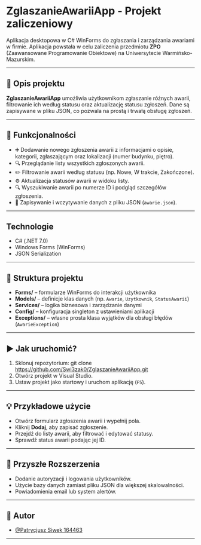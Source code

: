 # ZglaszanieAwariiApp - Projekt zaliczeniowy

Aplikacja desktopowa w C# WinForms do zgłaszania i zarządzania awariami w firmie. Aplikacja powstała w celu zaliczenia przedmiotu **ZPO** (Zaawansowane Programowanie Obiektowe) na Uniwersytecie Warmińsko-Mazurskim.

---

## 📝 Opis projektu

**ZglaszanieAwariiApp** umożliwia użytkownikom zgłaszanie różnych awarii, filtrowanie ich według statusu oraz aktualizację statusu zgłoszeń. Dane są zapisywane w pliku JSON, co pozwala na prostą i trwałą obsługę zgłoszeń.

---

## 🚀 Funkcjonalności

- ➕ Dodawanie nowego zgłoszenia awarii z informacjami o opisie, kategorii, zgłaszającym oraz lokalizacji (numer budynku, piętro).
- 🔍 Przeglądanie listy wszystkich zgłoszonych awarii.
- ✏️ Filtrowanie awarii według statusu (np. Nowe, W trakcie, Zakończone).
- ⚙️ Aktualizacja statusów awarii w widoku listy.
- 🔍 Wyszukiwanie awarii po numerze ID i podgląd szczegółów zgłoszenia.
- 💾 Zapisywanie i wczytywanie danych z pliku JSON (`awarie.json`).

---

## Technologie

- C# (.NET 7.0)  
- Windows Forms (WinForms)  
- JSON Serialization

---

## 📁 Struktura projektu

- **Forms/** – formularze WinForms do interakcji użytkownika  
- **Models/** – definicje klas danych (np. `Awarie`, `Uzytkownik`, `StatusAwarii`)  
- **Services/** – logika biznesowa i zarządzanie danymi  
- **Config/** – konfiguracja singleton z ustawieniami aplikacji  
- **Exceptions/** – własne prosta klasa wyjątków dla obsługi błędów (`AwarieException`)

---

## ▶️ Jak uruchomić?

1. Sklonuj repozytorium:  git clone https://github.com/Swi3zak0/ZglaszanieAwariiApp.git
2. Otwórz projekt w Visual Studio.  
3. Ustaw projekt jako startowy i uruchom aplikację (`F5`).

---

## 💡 Przykładowe użycie

- Otwórz formularz zgłoszenia awarii i wypełnij pola.  
- Kliknij **Dodaj**, aby zapisać zgłoszenie.  
- Przejdź do listy awarii, aby filtrować i edytować statusy.  
- Sprawdź status awarii podając jej ID.

---

## 🔮 Przyszłe Rozszerzenia

- Dodanie autoryzacji i logowania użytkowników.  
- Użycie bazy danych zamiast pliku JSON dla większej skalowalności.  
- Powiadomienia email lub system alertów.

---

## 👤 Autor

- [@Patrycjusz Siwek 164463](https://github.com/Swi3zak0)

---
